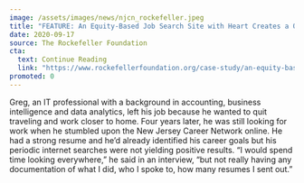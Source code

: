 ```yaml
---
image: /assets/images/news/njcn_rockefeller.jpeg
title: "FEATURE: An Equity-Based Job Search Site with Heart Creates a Quiet Revolution in Public Problem Solving"
date: 2020-09-17
source: The Rockefeller Foundation
cta:
  text: Continue Reading
  link: "https://www.rockefellerfoundation.org/case-study/an-equity-based-job-search-site-with-heart-creates-a-quiet-revolution-in-public-problem-solving/"
promoted: 0
---
```


Greg, an IT professional with a background in accounting, business intelligence and data analytics, left his job because he wanted to quit traveling and work closer to home. Four years later, he was still looking for work when he stumbled upon the New Jersey Career Network online. He had a strong resume and he’d already identified his career goals but his periodic internet searches were not yielding positive results. “I would spend time looking everywhere,” he said in an interview, “but not really having any documentation of what I did, who I spoke to, how many resumes I sent out.”
